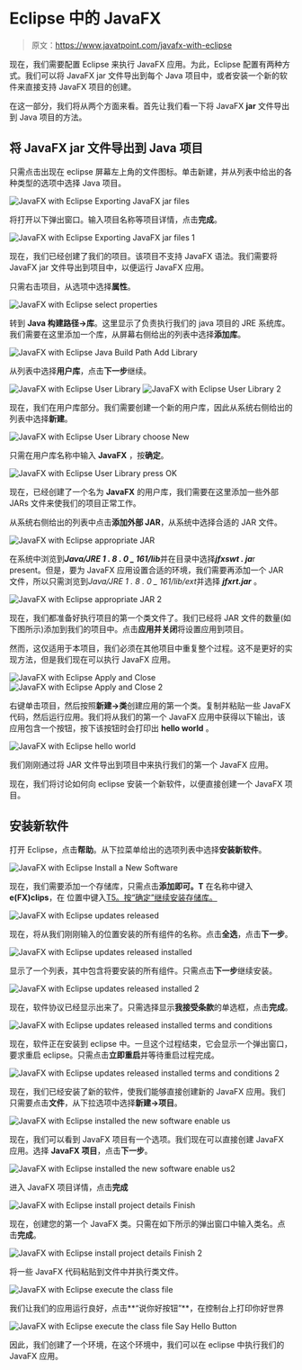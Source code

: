 # Eclipse 中的 JavaFX

> 原文：<https://www.javatpoint.com/javafx-with-eclipse>

现在，我们需要配置 Eclipse 来执行 JavaFX 应用。为此，Eclipse 配置有两种方式。我们可以将 JavaFX jar 文件导出到每个 Java 项目中，或者安装一个新的软件来直接支持 JavaFX 项目的创建。

在这一部分，我们将从两个方面来看。首先让我们看一下将 JavaFX **jar** 文件导出到 Java 项目的方法。

## 将 JavaFX jar 文件导出到 Java 项目

只需点击出现在 eclipse 屏幕左上角的文件图标。单击新建，并从列表中给出的各种类型的选项中选择 Java 项目。

![JavaFX with Eclipse Exporting JavaFX jar files](../img/a518d6305a9299bc6032e367fb922b8a.png)

将打开以下弹出窗口。输入项目名称等项目详情，点击**完成**。

![JavaFX with Eclipse Exporting JavaFX jar files 1](../img/5e2016e31d7c855ba69130179f910a1a.png)

现在，我们已经创建了我们的项目。该项目不支持 JavaFX 语法。我们需要将 JavaFX jar 文件导出到项目中，以便运行 JavaFX 应用。

只需右击项目，从选项中选择**属性**。

![JavaFX with Eclipse select properties](../img/9fb896598cb2b2b54df23fc8d9981eed.png)

转到 **Java 构建路径→库**。这里显示了负责执行我们的 java 项目的 JRE 系统库。我们需要在这里添加一个库，从屏幕右侧给出的列表中选择**添加库**。

![JavaFX with Eclipse Java Build Path Add Library](../img/bf26811fdd04f22e6c42239ebe637e13.png)

从列表中选择**用户库**，点击**下一步**继续。

![JavaFX with Eclipse User Library](../img/573d37c1994e94fdf39e1aa94f0e59e3.png)
![JavaFX with Eclipse User Library 2](../img/0e0afeccb7006560680e1e36565678ae.png)

现在，我们在用户库部分。我们需要创建一个新的用户库，因此从系统右侧给出的列表中选择**新建**。

![JavaFX with Eclipse User Library choose New](../img/b0caada29f9560dcce91ec67e0374520.png)

只需在用户库名称中输入 **JavaFX** ，按**确定**。

![JavaFX with Eclipse User Library press OK](../img/409eca8afa79a56d70887f251544857f.png)

现在，已经创建了一个名为 **JavaFX** 的用户库，我们需要在这里添加一些外部 JARs 文件来使我们的项目正常工作。

从系统右侧给出的列表中点击**添加外部 JAR**，从系统中选择合适的 JAR 文件。

![JavaFX with Eclipse appropriate JAR](../img/ee5220d16a226a57e926bb3abe84e2cf.png)

在系统中浏览到***Java/JRE 1 . 8 . 0 _ 161/lib***并在目录中选择***jfxswt . ja***r present。但是，要为 JavaFX 应用设置合适的环境，我们需要再添加一个 JAR 文件，所以只需浏览到*Java/JRE 1 . 8 . 0 _ 161/lib/ext*并选择 ***jfxrt.jar*** 。

![JavaFX with Eclipse appropriate JAR 2](../img/28238224263567d6020e5f1a70e86dff.png)

现在，我们都准备好执行项目的第一个类文件了。我们已经将 JAR 文件的数量(如下图所示)添加到我们的项目中。点击**应用并关闭**将设置应用到项目。

然而，这仅适用于本项目，我们必须在其他项目中重复整个过程。这不是更好的实现方法，但是我们现在可以执行 JavaFX 应用。

![JavaFX with Eclipse Apply and Close](../img/7d41a534af240c6c7bdd34e55c207080.png)
![JavaFX with Eclipse Apply and Close 2](../img/fbbb9f8a4368ee505697e8d5ba61784b.png)

右键单击项目，然后按照**新建→类**创建应用的第一个类。复制并粘贴一些 JavaFX 代码，然后运行应用。我们将从我们的第一个 JavaFX 应用中获得以下输出，该应用包含一个按钮，按下该按钮时会打印出 **hello world** 。

![JavaFX with Eclipse hello world](../img/a550ee0bbfcda2d96f6b7e61c2bff5ff.png)

我们刚刚通过将 JAR 文件导出到项目中来执行我们的第一个 JavaFX 应用。

现在，我们将讨论如何向 eclipse 安装一个新软件，以便直接创建一个 JavaFX 项目。

## 安装新软件

打开 Eclipse，点击**帮助**。从下拉菜单给出的选项列表中选择**安装新软件**。

![JavaFX with Eclipse Install a New Software](../img/553d90f47c41645f204b6627f346a432.png)

现在，我们需要添加一个存储库，只需点击**添加即可。T** 在名称中键入**e(FX)clips**，在 位置中键入[T5。按“确定”继续安装存储库。](http://download.eclipse.org/efxclipse/updates-released/1.2.0/site/in)

![JavaFX with Eclipse updates released](../img/11e341a785fb17e0b0f6e3c3e74dc4a0.png)

现在，将从我们刚刚输入的位置安装的所有组件的名称。点击**全选**，点击**下一步**。

![JavaFX with Eclipse updates released installed](../img/db116ed857c3496b6846f9a740feccfd.png)

显示了一个列表，其中包含将要安装的所有组件。只需点击**下一步**继续安装。

![JavaFX with Eclipse updates released installed 2](../img/6c26c2a79b26647690001d236b8c8634.png)

现在，软件协议已经显示出来了。只需选择显示**我接受条款**的单选框，点击**完成**。

![JavaFX with Eclipse updates released installed terms and conditions](../img/599a043722a1ad9001eb381ec2c3634d.png)

现在，软件正在安装到 eclipse 中。一旦这个过程结束，它会显示一个弹出窗口，要求重启 eclipse。只需点击**立即重启**并等待重启过程完成。

![JavaFX with Eclipse updates released installed terms and conditions 2](../img/d744367033015fb492083bb99eb24da2.png)

现在，我们已经安装了新的软件，使我们能够直接创建新的 JavaFX 应用。我们只需要点击**文件**，从下拉选项中选择**新建→项目**。

![JavaFX with Eclipse installed the new software enable us](../img/73733bdd935c0d0c0b5f61e3500a8da0.png)

现在，我们可以看到 JavaFX 项目有一个选项。我们现在可以直接创建 JavaFX 应用。选择 **JavaFX 项目**，点击**下一步**。

![JavaFX with Eclipse installed the new software enable us2](../img/32674caa31169a48893f2aa7d1fb5027.png)

进入 JavaFX 项目详情，点击**完成**

![JavaFX with Eclipse install project details Finish](../img/94c9d2fea15605762fad3ada6b4eefc6.png)

现在，创建您的第一个 JavaFX 类。只需在如下所示的弹出窗口中输入类名。点击**完成**。

![JavaFX with Eclipse install project details Finish 2](../img/243361d7efebe6f9f2792c0b2ab742bd.png)

将一些 JavaFX 代码粘贴到文件中并执行类文件。

![JavaFX with Eclipse execute the class file](../img/74600f259c51c298896f318311b62d67.png)

我们让我们的应用运行良好，点击**“说你好按钮”**，在控制台上打印你好世界

![JavaFX with Eclipse execute the class file Say Hello Button](../img/e9d5c0b68f117dfd1b55ae3f71849cb6.png)

因此，我们创建了一个环境，在这个环境中，我们可以在 eclipse 中执行我们的 JavaFX 应用。